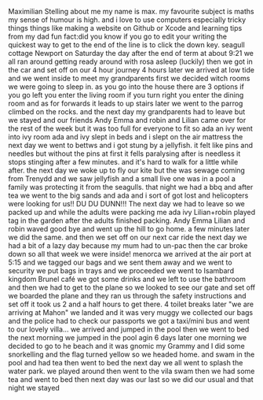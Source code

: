 Maximilian Stelling
about me
my name is max.
my favourite subject is maths my sense of humour is high. and i love to use computers especially tricky things things like making a website on Github or Xcode and learning tips from my dad fun fact:did you know if you go to edit your writing the quickest way to get to the end of the line is to click the down key.
seagull cottage Newport
on Saturday the day after the end of term at about 9:21 we all ran around getting ready around with rosa asleep (luckily) then we got in the car and set off on our 4 hour journey
4 hours later
we arrived at low tide
and we went inside to meet my grandparents
first we decided witch rooms we were going to sleep in.
as you go into the house there are 3 options if you go left you enter the living room if you turn right you enter the dining room and as for forwards it leads to up stairs
later we went to the parrog climbed on the rocks.
and the next day my grandparents had to leave but we stayed and our friends Andy Emma and robin and Lilian came over for the rest of the week but it was too full for everyone to fit so ada an ivy went into ivy room ada and ivy slept in beds and i slept on the air mattress
the next day we went to bettws and i got stung by a jellyfish.
it felt like pins and needles but without the pins at first it fells paralysing after is needless it stops stinging after a few minutes.
and it's hard to walk for a little while after.
the next day we woke up to fly our kite but the was sewage  coming from Trenydd and we saw jellyfish and a small live one was in a pool a family was protecting it from the seagulls. that night we had a bbq and after tea we went to the big sands and ada and i sort of got lost and helicopters were looking for us!! DU DU DUNN!!!
The next day we had to leave so we packed up and while the adults were packing me ada ivy Lilian+robin played tag in the garden after the adults finished packing. Andy Emma Lilian and robin waved good bye and went up the hill to go home. a few minutes later we did the same. and then we set off on our next car ride the next day we had a bit of a lazy day because my mum had to un-pac
then the car broke down so all that week we were inside!
menorca
we arrived at the air port at 5:15 and we tagged our bags and we sent them away and we went to security we put bags in trays and we proceeded we went to Isambard kingdom Brunel café we got some drinks and we left to use the bathroom and then we had to get to the plane so we looked to see our gate and set off we boarded the plane and they ran us through the safety instructions and set off it took us 2 and a half hours to get there.
                                        4 toilet breaks later
"we are arriving at Mahon"
we landed and it was very muggy we collected our bags and the police had to check our passports we got a taxi/mini bus and went to our lovely villa... we arrived and jumped in the pool then we went to bed the next morning we jumped in the pool agin 6 days later one morning we decided to go to he beach and it was gnomic my Grammy and I did some snorkelling and the flag turned yellow so we headed home. and swam in the pool and had tea then went to bed the next day we all went to splash the water park. we played around then went to the vila swam then we had some tea and went to bed then next day was our last so we did our usual and that night we stayed
